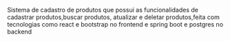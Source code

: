  Sistema de cadastro de produtos que possui as funcionalidades de cadastrar produtos,buscar produtos, atualizar e deletar produtos,feita com tecnologias como react e bootstrap no frontend e 
 spring boot e postgres no backend


